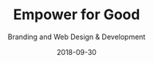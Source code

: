 ---
title: Empower for Good
subtitle: Branding and Web Design & Development
link: https://empowerforgood.com
img: EFG_icons.jpg
date: 2018-09-30
logo: efg.svg
excerpt: I created the brand and coded the website for this non-profit consultancy. 
---